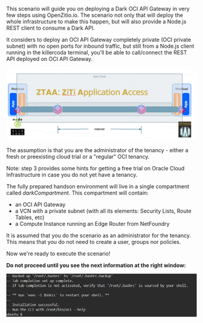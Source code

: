 This scenario will guide you on deploying a Dark OCI API Gateway in very few steps using OpenZitio.io.
The scenario not only that will deploy the whole infrastructure to make this happen, but will also provide a Node.js REST client to consume a Dark API.

It considers to deploy an OCI API Gateway completely private (OCI private subnet) with no open ports for inbound traffic, but still from a Node.js client running in the killercoda terminal, you'll be able to call/connect the REST API deployed on OCI API Gateway.

![](https://raw.githubusercontent.com/rcarrascosps/tester-kc/main/dark-oci-api-gateway/assets/intro.png?raw=true)

The assumption is that you are the administrator of the tenancy - either a fresh or preexisting cloud trial or a "regular" OCI tenancy.

Note: step 3 provides some hints for getting a free trial on Oracle Cloud Infrastructure in case you do not yet have a tenancy.

The fully prepared handson environment will live in a single compartment called *darkCompartment*. This compartment will contain:

* an OCI API Gateway
* a VCN with a private subnet (with all its elements: Security Lists, Route Tables, etc)
* a Compute Instance running an Edge Router from NetFoundry


It is assumed that you do the scenario as an administrator for the tenancy. This means that you do not need to create a user, groups nor policies. 

Now we're ready to execute the scenario!

**Do not proceed until you see the next information at the right window:**

![](https://raw.githubusercontent.com/rcarrascosps/tester-kc/main/dark-oci-api-gateway/assets/doNotProceed.png?raw=true)


